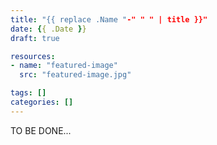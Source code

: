 ```yaml
---
title: "{{ replace .Name "-" " " | title }}"
date: {{ .Date }}
draft: true

resources:
- name: "featured-image"
  src: "featured-image.jpg"

tags: []
categories: []
---
```


TO BE DONE...

